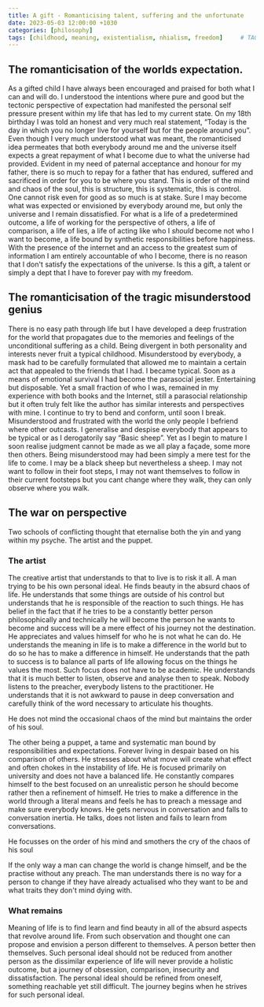 ```yaml
---
title: A gift - Romanticising talent, suffering and the unfortunate
date: 2023-05-03 12:00:00 +1030
categories: [philosophy]
tags: [childhood, meaning, existentialism, nhialism, freedom]     # TAG names should always be lowercase
---
```


## The romanticisation of the worlds expectation.
As a gifted child I have always been encouraged and praised for both what I can and will do. I understood the intentions where pure and good but the tectonic perspective of expectation had manifested the personal self pressure present within my life that has led to my current state. On my 18th birthday I was told an honest and very much real statement, “Today is the day in which you no longer live for yourself but for the people around you”. Even though I very much understood what was meant, the romanticised idea permeates that both everybody around me and the universe itself expects a great repayment of what I become due to what the universe had provided. Evident in my need of paternal acceptance and honour for my father, there is so much to repay for a father that has endured, suffered and sacrificed in order for you to be where you stand. This is order of the mind and chaos of the soul, this is structure, this is systematic, this is control. One cannot risk even for good as so much is at stake. Sure I may become what was expected or envisioned by everybody around me, but only the universe and I remain dissatisfied. For what is a life of a predetermined outcome, a life of working for the perspective of others, a life of comparison, a life of lies, a life of acting like who I _should_ become not who I want to become, a life bound by synthetic responsibilities before happiness. With the presence of the internet and an access to the greatest sum of information I am entirely accountable of who I become, there is no reason that I don't satisfy the expectations of the universe. Is this a gift, a talent or simply a dept that I have to forever pay with my freedom.


## The romanticisation of the tragic misunderstood genius
There is no easy path through life but I have developed a deep frustration for the world that propagates due to the memories and feelings of the unconditional suffering as a child. Being divergent in both personality and interests never fruit a typical childhood. Misunderstood by everybody, a mask had to be carefully formulated that allowed me to maintain a certain act that appealed to the friends that I had. I became typical. Soon as a means of emotional survival I had become the parasocial jester. Entertaining but disposable. Yet a small fraction of who I was, remained in my experience with both books and the Internet, still a parasocial relationship but it often truly felt like the author has similar interests and perspectives with mine. I continue to try to bend and conform, until soon I break. Misunderstood and frustrated with the world the only people I befriend where other outcasts. I generalise and despise everybody that appears to be typical or as I derogatorily say “Basic sheep”. Yet as I begin to mature I soon realise judgment cannot be made as we all play a façade, some more then others. Being misunderstood may had been simply a mere test for the life to come. I may be a black sheep but nevertheless a sheep. I may not want to follow in their foot steps, I may not want themselves to follow in their current footsteps but you cant change where they walk, they can only observe where you walk.


## The war on perspective
Two schools of conflicting thought that eternalise both the yin and yang within my psyche. The artist and the puppet.

### The artist
The creative artist that understands to that to live is to risk it all. A man trying to be his own personal ideal. He finds beauty in the absurd chaos of life. He understands that some things are outside of his control but understands that he is responsible of the reaction to such things. He has belief in the fact that if he tries to be a constantly better person philosophically and technically he will become the person he wants to become and success will be a mere effect of his journey not the destination. He appreciates and values himself for who he is not what he can do. He understands the meaning in life is to make a difference in the world but to do so he has to make a difference in himself. He understands that the path to success is to balance all parts of life allowing focus on the things he values the most. Such focus does not have to be academic. He understands that it is much better to listen, observe and analyse then to speak. Nobody listens to the preacher, everybody listens to the practitioner. He understands that it is not awkward to pause in deep conversation and carefully think of the word necessary to articulate his thoughts.

He does not mind the occasional chaos of the mind but maintains the order of his soul.

  

The other being a puppet, a tame and systematic man bound by responsibilities and expectations. Forever living in despair based on his comparison of others. He stresses about what move will create what effect and often chokes in the instability of life. He is focused primarily on university and does not have a balanced life. He constantly compares himself to the best focused on an unrealistic person he should become rather then a refinement of himself. He tries to make a difference in the world through a literal means and feels he has to preach a message and make sure everybody knows. He gets nervous in conversation and falls to conversation inertia. He talks, does not listen and fails to learn from conversations.

He focusses on the order of his mind and smothers the cry of the chaos of his soul

  

If the only way a man can change the world is change himself, and be the practise without any preach. The man understands there is no way for a person to change if they have already actualised who they want to be and what traits they don't mind dying with.

  

### What remains

Meaning of life is to find learn and find beauty in all of the absurd aspects that revolve around life. From such observation and thought one can propose and envision a person different to themselves. A person better then themselves. Such personal ideal should not be reduced from another person as the dissimilar experience of life will never provide a holistic outcome, but a journey of obsession, comparison, insecurity and dissatisfaction. The personal ideal should be refined from oneself, something reachable yet still difficult. The journey begins when he strives for such personal ideal.